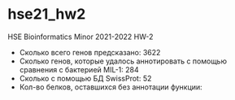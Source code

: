 # hse21_hw2
HSE Bioinformatics Minor 2021-2022 HW-2

* Сколько всего генов предсказано: 3622
* Сколько генов, которые удалось аннотировать с помощью сравнения с бактерией MIL-1: 284
* Сколько с помощью БД SwissProt: 52
* Кол-во белков, оставшихся без аннотации функции:
